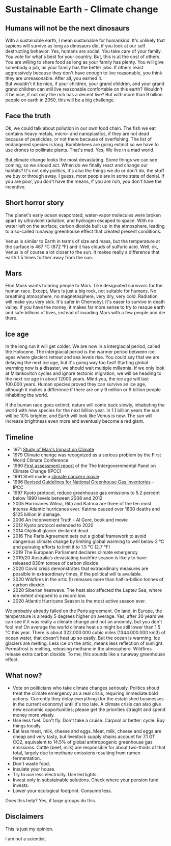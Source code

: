 # Sustainable Earth - Climate change

## Humans will not be the next dinosaurs

With a sustainable earth, I mean sustainable for humankind. It's unlikely that sapiens will survive as long as dinosaurs did, if you look at our self destructing behavior. Yes, humans are social. You take care of your family. You vote for what's best for your country. But, this is at the cost of others. You are willing to share food as long as your family has plenty. You will give somebody a job, as your family has the better jobs. If others react aggressively because they don't have enough to live reasonable, you think they are unreasonable. After all, you earned it.   
But wouldn't it be nice, if your children, your grand children, and your grand grand children can still live reasonable comfortable on this earth?
Wouldn't it be nice, if not only the rich has a decent live?
But with more than 9 billion people on earth in 2050, this will be a big challenge.

## Face the truth

Ok, we could talk about pollution in our own food chain. The fish we eat contains heavy metals, micro- and nanoplastics, if they are not dead because of pesticides, or not there because of overfishing. The list of endangered species is long. Bumblebees are going extinct so we have to use drones to pollinate plants. That's mad. Yes, We live in a mad world.

But climate change looks the most devastating. 
Some things we can see coming, so we should act.
When do we finally react and change our habbits? It's not only politics, it's also the things we do or don't do, the stuff we buy or through away. 
I guess, most people are in some state of denial. If you are poor, you don't have the means, if you are rich, you don't have the incentive.

## Short horror story

The planet's early ocean evaporated, water-vapor molecules were broken apart by ultraviolet radiation, and hydrogen escaped to space. With no water left on the surface, carbon dioxide built up in the atmosphere, leading to a so-called runaway greenhouse effect that created present conditions.

Venus is similar to Earth in terms of size and mass, but the temperature at the surface is 467 °C (872 °F) and it has clouds of sulfuric acid.
Well, ok, Venus is of course a lot closer to the sun. It makes really a difference that earth 1.5 times further away from the sun.

## Mars

Elon Musk wants to bring people to Mars. Like designated survivors for the human race. Except, Mars is just a big rock, not suitable for humans. No breathing atmosphere, no magnetosphere, very dry, very cold. Radiation will make you very sick. It's safer in Chernobyl. It's easer to survive in death vallay. If you have the money; it makes far more sense to try to resque earth and safe billions of lives, instead of invading Mars with a few people and die there.

## Ice age

In the long run it will get colder. We are now in a interglacial period, called the Holocene. The interglacial period is the warmer period between ice ages where glaciers retreat and sea levels rise. You could say that we are delaying the next ice age, but it's going way too fast! Starting global warming now is a disaster, we should wait multiple millennia. If we only look at Milankovitch cycles and ignore tectonic migration, we will be heading to the next ice age in about 12000 years. Mind you, the ice age will last 100.000 years. Human species proved they can survive an ice age, although it makes a difference if there are only 9 million or 9 billion people inhabiting the world.

If the human race goes extinct, nature will come back slowly, inhabeting the world with new species for the next billion year. In 1.1 billion years the sun will be 10% brighter, and Earth will look like Venus is now. The sun will increase brightness even more and eventualy become a red giant.

## Timeline

- 1971 [Study of Man's Impact on Climate](https://mitpress.mit.edu/contributors/study-mans-impact-climate-smic)
- 1979 Climate change was recognized as a serious problem by the First World Climate Conference
- 1990 [First assessment report](https://www.ipcc.ch/assessment-report/ar1/) of the The Intergovernmental Panel on Climate Change (IPCC)
- 1991 Shell made a [climate concern movie](https://www.youtube.com/watch?v=vTlYYlRN0LY)
- 1996 [Revised Guidelines for National Greenhouse Gas Inventories](https://www.ipcc-nggip.iges.or.jp/public/gl/invs1.html) - IPCC
- 1997 Kyoto protocol, reduce greenhouse gas emissions to 5.2 percent below 1990 levels between 2008 and 2012
- 2005 Hurricanes Wilma, Rita and Katrina are three of the ten most intense Atlantic hurricanes ever. Katrina caused over 1800 deaths and $125 billion in damage.
- 2006 An Inconvenient Truth - Al Gore, book and movie
- 2012 Kyoto protocol extended to 2020
- 2014 Okjökull glacier declared dead
- 2016 The Paris Agreement sets out a global framework to avoid dangerous climate change by limiting global warming to well below 2 °C and pursuing efforts to limit it to 1.5 °C (2.7 °F)
- 2019 The European Parliament declares climate emergency
- 2019/20 Australia’s devastating bushfire season is likely to have released 830m tonnes of carbon dioxide
- 2020 Covid crisis demonstrates that extraordinary measures are possible in extraordinary times, if the political will is available.
- 2020 Wildfires in the artic (!) releases more than half-a-billion tonnes of carbon dioxide.
- 2020 Siberian heatwave. The heat also affected the Laptev Sea, where ice extent dropped to a record low.
- 2020 Atlantic Hurricane Season is the most active season ever.

We probably already failed on the Paris agreement. On land, in Europe, the temperature is already 5 degrees higher on average. Yes, after 20 years we can see if it was really a climate change and not an anomoly, but you don't fool me! On average the world climate heat up might be still lower than 1.5 °C this year. There is about 322.000.000 cubic miles (1344.000.000 km3) of ocean water, that doesn't heat up so easily. But the ocean is warming. Ice glaciers are melting. Less ice on the artic, means less reflection of sunlight. Permafrost is melting, releasing methane in the atmosphere. Wildfires release extra carbon dioxide. To me, this sounds like a runaway greenhouse effect.

## What now?

- Vote on politicians who take climate changes seriously. Politics shoud treat the climate emergency as a real crisis, requiring immediate bold actions. Currently they delay everything (for the established businesses in the current economy) until it's too late. A climate crisis can also give new economic opportunities; please get the priorities straight and spend money more wisely.
- Use less fuel. Don't fly. Don't take a cruise. Carpool or better: cycle. Buy things locally.
- Eat less meat, milk, cheese and eggs. Meat, milk, cheese and eggs are cheap and very tasty, but livestock supply chains account for 7.1 GT CO2, equivalent to 14.5% of global anthropogenic greenhouse gas emissions. Cattle (beef, milk) are responsible for about two-thirds of that total, largely due to methane emissions resulting from rumen fermentation. 
- Don't waste food.
- Insulate your house.
- Try to use less electricity. Use led lights. 
- Invest only in substainable solutions. Check where your pension fund invests.
- Lower your ecological footprint. Consume less.

Does this help? Yes, if large groups do this.

## Disclaimers

This is just my opinion.

I am not a scientist. 
